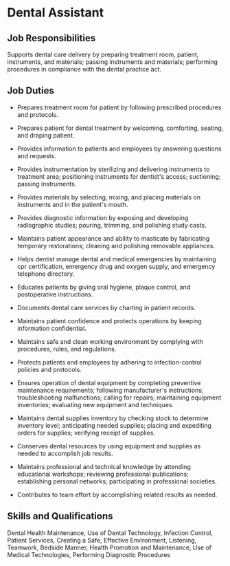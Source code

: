 # Dental Assistant

## Job Responsibilities

Supports dental care delivery by preparing treatment room, patient, instruments, and materials; passing instruments and materials; performing procedures in compliance with the dental practice act.

## Job Duties

* Prepares treatment room for patient by following prescribed procedures and protocols.

* Prepares patient for dental treatment by welcoming, comforting, seating, and draping patient.

* Provides information to patients and employees by answering questions and requests.

* Provides instrumentation by sterilizing and delivering instruments to treatment area; positioning instruments for dentist&apos;s access; suctioning; passing instruments.

* Provides materials by selecting, mixing, and placing materials on instruments and in the patient&apos;s mouth.

* Provides diagnostic information by exposing and developing radiographic studies; pouring, trimming, and polishing study casts.

* Maintains patient appearance and ability to masticate by fabricating temporary restorations; cleaning and polishing removable appliances.

* Helps dentist manage dental and medical emergencies by maintaining cpr certification, emergency drug and oxygen supply, and emergency telephone directory.

* Educates patients by giving oral hygiene, plaque control, and postoperative instructions.

* Documents dental care services by charting in patient records.

* Maintains patient confidence and protects operations by keeping information confidential.

* Maintains safe and clean working environment by complying with procedures, rules, and regulations.

* Protects patients and employees by adhering to infection-control policies and protocols.

* Ensures operation of dental equipment by completing preventive maintenance requirements; following manufacturer&apos;s instructions; troubleshooting malfunctions; calling for repairs; maintaining equipment inventories; evaluating new equipment and techniques.

* Maintains dental supplies inventory by checking stock to determine inventory level; anticipating needed supplies; placing and expediting orders for supplies; verifying receipt of supplies.

* Conserves dental resources by using equipment and supplies as needed to accomplish job results.

* Maintains professional and technical knowledge by attending educational workshops; reviewing professional publications; establishing personal networks; participating in professional societies.

* Contributes to team effort by accomplishing related results as needed.

## Skills and Qualifications

Dental Health Maintenance, Use of Dental Technology, Infection Control, Patient Services, Creating a Safe, Effective Environment, Listening, Teamwork, Bedside Manner, Health Promotion and Maintenance, Use of Medical Technologies, Performing Diagnostic Procedures

